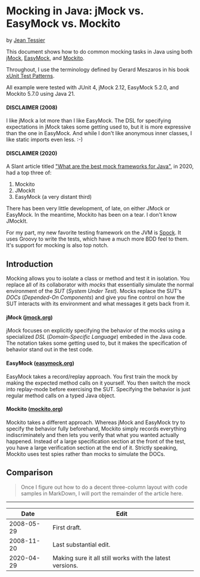 # Mocking in Java: jMock vs. EasyMock vs. Mockito

by [Jean Tessier](https://jeantessier.com/)

This document shows how to do common mocking tasks in Java using both
[jMock](http://jmock.org/),
[EasyMock](https://easymock.org/),
and [Mockito](https://easymock.org/).

Throughout, I use the terminology defined by Gerard Meszaros in his book
[xUnit Test Patterns](http://www.amazon.com/xUnit-Test-Patterns-Refactoring-Addison-Wesley/dp/0131495054/ref%3Dpd%5Fbbs%5Fsr%5F1/104-7143783-6750325?ie%3DUTF8&s%3Dbooks&qid%3D1188541102&sr%3D8-1).

All example were tested with JUnit 4, jMock 2.12, EasyMock 5.2.0, and Mockito
5.7.0 using Java 21.

#### DISCLAIMER (2008)

I like jMock a lot more than I like EasyMock.  The DSL for specifying
expectations in jMock takes some getting used to, but it is more expressive
than the one in EasyMock.  And while I don't like anonymous inner classes, I
like static imports even less.  :-)

#### DISCLAIMER (2020)

A Slant article titled
["What are the best mock frameworks for Java"](https://www.slant.co/topics/259/~best-mock-frameworks-for-java),
in 2020, had a top three of:

1. Mockito
1. JMockIt
1. EasyMock (a very distant third)

There has been very little development, of late, on either JMock or EasyMock.
In the meantime, Mockito has been on a tear.  I don't know JMockIt.

For my part, my new favorite testing framework on the JVM is
[Spock](http://spockframework.org/).  It uses Groovy to write the tests, which
have a much more BDD feel to them.  It's support for mocking is also top notch.

## Introduction

Mocking allows you to isolate a class or method and test it in isolation.  You
replace all of its collaborator with _mocks_ that essentially simulate the
normal environment of the _SUT_ (_System Under Test_).  Mocks replace the SUT's
_DOCs_ (_Depended-On Components_) and give you fine control on how the SUT
interacts with its environment and what messages it gets back from it.

#### jMock ([jmock.org](http://jmock.org/))

jMock focuses on explicitly specifying the behavior of the mocks using a
specialized _DSL_ (_Domain-Specific Language_) embeded in the Java code.  The
notation takes some getting used to, but it makes the specification of behavior
stand out in the test code.

#### EasyMock ([easymock.org](https://easymock.org/))

EasyMock takes a record/replay approach.  You first train the mock by making
the expected method calls on it yourself.  You then switch the mock into
replay-mode before exercising the SUT.  Specifying the behavior is just regular
method calls on a typed Java object.

#### Mockito ([mockito.org](https://site.mockito.org/))

Mockito takes a different approach.  Whereas jMock and EasyMock try to specify
the behavior fully beforehand, Mockito simply records everything
indiscriminately and then lets you verify that what you wanted actually
happened.  Instead of a large specification section at the front of the test,
you have a large verification section at the end of it.  Strictly speaking,
Mockito uses test spies rather than mocks to simulate the DOCs.

## Comparison

> Once I figure out how to do a decent three-column layout with code samples in
> MarkDown, I will port the remainder of the article here.

----

Date | Edit
---- | ----
2008-05-29 | First draft.
2008-11-20 | Last substantial edit.
2020-04-29 | Making sure it all still works with the latest versions.
